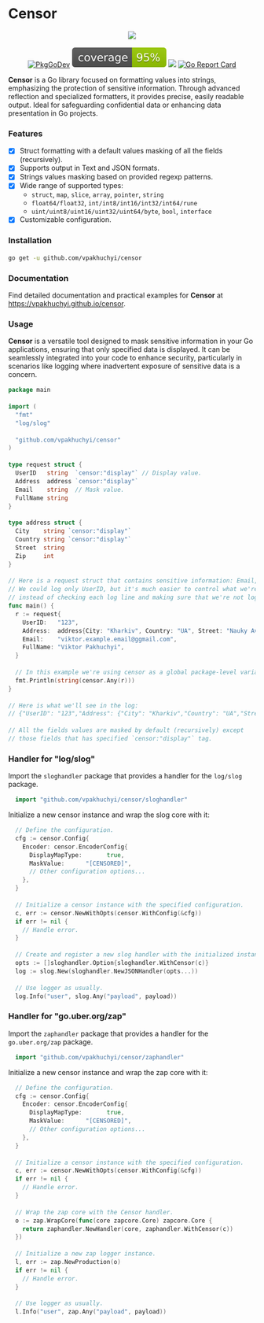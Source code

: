 # Censor

<p align="center"><img src="https://github.com/vpakhuchyi/censor/blob/main/static/logo.png?raw=true" width="260"></p>

<p align="center">
  <a href="https://goreportcard.com/report/github.com/vpakhuchyi/censor"><img src="https://goreportcard.com/badge/github.com/vpakhuchyi/censor" alt="PkgGoDev"></a>
  <img src="https://raw.githubusercontent.com/vpakhuchyi/censor/badges/.badges/main/coverage.svg">
  <img src="https://github.com/vpakhuchyi/censor-doc/actions/workflows/deploy.yml/badge.svg?branch=main">
  <a href="https://godoc.org/github.com/vpakhuchyi/censor"><img src="https://godoc.org/github.com/vpakhuchyi/censor?status.svg" alt="Go Report Card" /></a>
</p>

**Censor** is a Go library focused on formatting values into strings, emphasizing the protection
of sensitive information. Through advanced reflection and specialized formatters, it provides precise,
easily readable output. Ideal for safeguarding confidential data or enhancing data presentation in Go projects.

### Features

- [x] Struct formatting with a default values masking of all the fields (recursively).
- [x] Supports output in Text and JSON formats.
- [x] Strings values masking based on provided regexp patterns.
- [x] Wide range of supported types:
    - `struct`, `map`, `slice`, `array`, `pointer`, `string`
    - `float64/float32`, `int/int8/int16/int32/int64/rune`
    - `uint/uint8/uint16/uint32/uint64/byte`, `bool`, `interface`
- [x] Customizable configuration.

### Installation

```bash
go get -u github.com/vpakhuchyi/censor
```

### Documentation

Find detailed documentation and practical examples for **Censor** at https://vpakhuchyi.github.io/censor.   

### Usage

**Censor** is a versatile tool designed to mask sensitive information in your Go applications, ensuring that
only specified data is displayed. It can be seamlessly integrated into your code to enhance security,
particularly in scenarios like logging where inadvertent exposure of sensitive data is a concern.

```go
package main

import (
  "fmt"
  "log/slog"

  "github.com/vpakhuchyi/censor"
)

type request struct {
  UserID   string  `censor:"display"` // Display value.
  Address  address `censor:"display"`
  Email    string  // Mask value.
  FullName string
}

type address struct {
  City    string `censor:"display"`
  Country string `censor:"display"`
  Street  string
  Zip     int
}

// Here is a request struct that contains sensitive information: Email, FullName and Password.
// We could log only UserID, but it's much easier to control what we're logging by using **censor** 
// instead of checking each log line and making sure that we're not logging sensitive information.
func main() {
  r := request{
    UserID:   "123",
    Address:  address{City: "Kharkiv", Country: "UA", Street: "Nauky Avenue", Zip: 23335},
    Email:    "viktor.example.email@ggmail.com",
    FullName: "Viktor Pakhuchyi",
  }

  // In this example we're using censor as a global package-level variable with default configuration.
  fmt.Println(string(censor.Any(r)))
}

// Here is what we'll see in the log:
// {"UserID": "123","Address": {"City": "Kharkiv","Country": "UA","Street": "[CENSORED]","Zip": "[CENSORED]"},"Email": "[CENSORED]","FullName": "[CENSORED]"}

// All the fields values are masked by default (recursively) except 
// those fields that has specified `censor:"display"` tag.
```

### Handler for "log/slog"

Import the `sloghandler` package that provides a handler for the `log/slog` package.

```go
  import "github.com/vpakhuchyi/censor/sloghandler"
```

Initialize a new censor instance and wrap the slog core with it:

```go
  // Define the configuration.  
  cfg := censor.Config{
    Encoder: censor.EncoderConfig{
      DisplayMapType:       true,
      MaskValue:      "[CENSORED]", 
      // Other configuration options...
    },
  }
  
  // Initialize a censor instance with the specified configuration.
  c, err := censor.NewWithOpts(censor.WithConfig(&cfg))
  if err != nil {
    // Handle error.
  }
  
  // Create and register a new slog handler with the initialized instance.
  opts := []sloghandler.Option{sloghandler.WithCensor(c)}
  log := slog.New(sloghandler.NewJSONHandler(opts...))

  // Use logger as usually.
  log.Info("user", slog.Any("payload", payload))
```

### Handler for "go.uber.org/zap" 

Import the `zaphandler` package that provides a handler for the `go.uber.org/zap` package.

```go
  import "github.com/vpakhuchyi/censor/zaphandler"
```

Initialize a new censor instance and wrap the zap core with it:

```go
  // Define the configuration.  
  cfg := censor.Config{
    Encoder: censor.EncoderConfig{
      DisplayMapType:       true,
      MaskValue:      "[CENSORED]",
      // Other configuration options...
    },
  }

  // Initialize a censor instance with the specified configuration.
  c, err := censor.NewWithOpts(censor.WithConfig(&cfg))
  if err != nil {
    // Handle error.
  }
  
  // Wrap the zap core with the Censor handler.
  o := zap.WrapCore(func(core zapcore.Core) zapcore.Core {
    return zaphandler.NewHandler(core, zaphandler.WithCensor(c))
  })

  // Initialize a new zap logger instance.
  l, err := zap.NewProduction(o)
  if err != nil {
    // Handle error.
  }
  
  // Use logger as usually.
  l.Info("user", zap.Any("payload", payload))
```